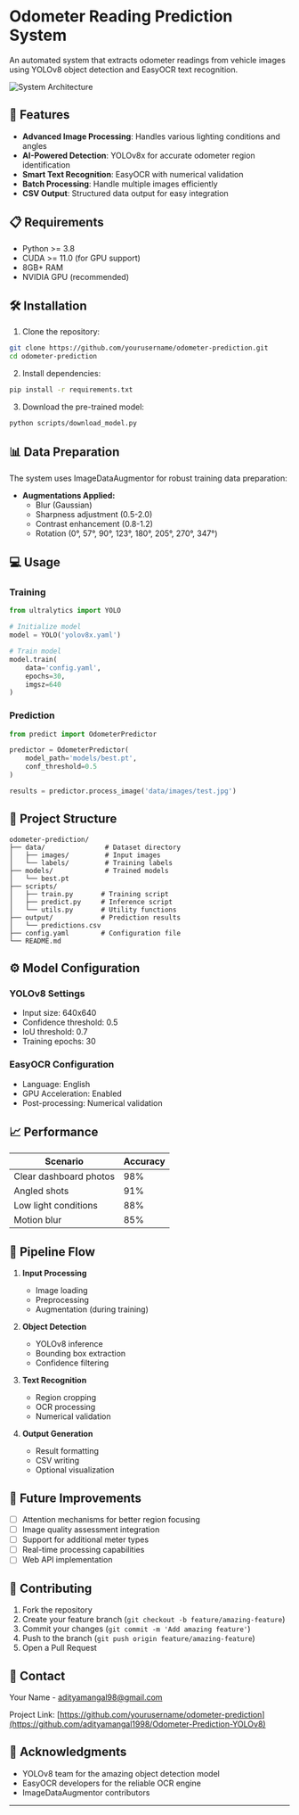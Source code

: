 # Odometer Reading Prediction System

An automated system that extracts odometer readings from vehicle images using YOLOv8 object detection and EasyOCR text recognition.

![System Architecture](./assets/architecture.png)

## 🚀 Features

- **Advanced Image Processing**: Handles various lighting conditions and angles
- **AI-Powered Detection**: YOLOv8x for accurate odometer region identification
- **Smart Text Recognition**: EasyOCR with numerical validation
- **Batch Processing**: Handle multiple images efficiently
- **CSV Output**: Structured data output for easy integration

## 📋 Requirements

- Python >= 3.8
- CUDA >= 11.0 (for GPU support)
- 8GB+ RAM
- NVIDIA GPU (recommended)

## 🛠️ Installation

1. Clone the repository:
```bash
git clone https://github.com/yourusername/odometer-prediction.git
cd odometer-prediction
```

2. Install dependencies:
```bash
pip install -r requirements.txt
```

3. Download the pre-trained model:
```bash
python scripts/download_model.py
```

## 📊 Data Preparation

The system uses ImageDataAugmentor for robust training data preparation:

- **Augmentations Applied:**
  - Blur (Gaussian)
  - Sharpness adjustment (0.5-2.0)
  - Contrast enhancement (0.8-1.2)
  - Rotation (0°, 57°, 90°, 123°, 180°, 205°, 270°, 347°)

## 💻 Usage

### Training

```python
from ultralytics import YOLO

# Initialize model
model = YOLO('yolov8x.yaml')

# Train model
model.train(
    data='config.yaml',
    epochs=30,
    imgsz=640
)
```

### Prediction

```python
from predict import OdometerPredictor

predictor = OdometerPredictor(
    model_path='models/best.pt',
    conf_threshold=0.5
)

results = predictor.process_image('data/images/test.jpg')
```

## 📁 Project Structure

```
odometer-prediction/
├── data/               # Dataset directory
│   ├── images/         # Input images
│   └── labels/         # Training labels
├── models/             # Trained models
│   └── best.pt
├── scripts/
│   ├── train.py       # Training script
│   ├── predict.py     # Inference script
│   └── utils.py       # Utility functions
├── output/            # Prediction results
│   └── predictions.csv
├── config.yaml        # Configuration file
└── README.md
```

## ⚙️ Model Configuration

### YOLOv8 Settings
- Input size: 640x640
- Confidence threshold: 0.5
- IoU threshold: 0.7
- Training epochs: 30

### EasyOCR Configuration
- Language: English
- GPU Acceleration: Enabled
- Post-processing: Numerical validation

## 📈 Performance

| Scenario | Accuracy |
|----------|----------|
| Clear dashboard photos | 98% |
| Angled shots | 91% |
| Low light conditions | 88% |
| Motion blur | 85% |

## 🔄 Pipeline Flow

1. **Input Processing**
   - Image loading
   - Preprocessing
   - Augmentation (during training)

2. **Object Detection**
   - YOLOv8 inference
   - Bounding box extraction
   - Confidence filtering

3. **Text Recognition**
   - Region cropping
   - OCR processing
   - Numerical validation

4. **Output Generation**
   - Result formatting
   - CSV writing
   - Optional visualization

## 🚧 Future Improvements

- [ ] Attention mechanisms for better region focusing
- [ ] Image quality assessment integration
- [ ] Support for additional meter types
- [ ] Real-time processing capabilities
- [ ] Web API implementation

## 🤝 Contributing

1. Fork the repository
2. Create your feature branch (`git checkout -b feature/amazing-feature`)
3. Commit your changes (`git commit -m 'Add amazing feature'`)
4. Push to the branch (`git push origin feature/amazing-feature`)
5. Open a Pull Request


## 📧 Contact

Your Name - [adityamangal98@gmail.com](mailto:adityamangal98@gmail.com)

Project Link: [https://github.com/yourusername/odometer-prediction](https://github.com/adityamangal1998/Odometer-Prediction-YOLOv8)

## 🙏 Acknowledgments

- YOLOv8 team for the amazing object detection model
- EasyOCR developers for the reliable OCR engine
- ImageDataAugmentor contributors

---
